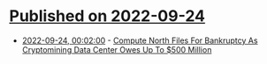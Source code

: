# [Published on 2022-09-24](index.md)

* [2022-09-24, 00:02:00](https://slashdot.org/story/22/09/23/2055259/compute-north-files-for-bankruptcy-as-cryptomining-data-center-owes-up-to-500-million?utm_source=rss1.0mainlinkanon&utm_medium=feed) - [Compute North Files For Bankruptcy As Cryptomining Data Center Owes Up To $500 Million](https://slashdot.org/story/22/09/23/2055259/compute-north-files-for-bankruptcy-as-cryptomining-data-center-owes-up-to-500-million?utm_source=rss1.0mainlinkanon&utm_medium=feed)
